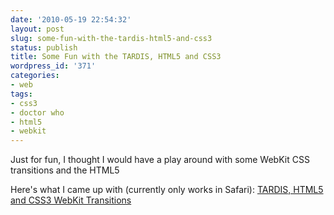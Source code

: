 ```yaml
---
date: '2010-05-19 22:54:32'
layout: post
slug: some-fun-with-the-tardis-html5-and-css3
status: publish
title: Some Fun with the TARDIS, HTML5 and CSS3
wordpress_id: '371'
categories:
- web
tags:
- css3
- doctor who
- html5
- webkit
---
```


Just for fun, I thought I would have a play around with some WebKit CSS transitions and the HTML5 <audio> tag to see if I could simulate the [TARDIS](http://en.wikipedia.org/wiki/TARDIS) landing :)

Here's what I came up with (currently only works in Safari): [TARDIS, HTML5 and CSS3 WebKit Transitions](http://lab.strongasanox.co.uk/tardis.html)
